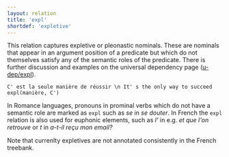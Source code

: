 ```yaml
---
layout: relation
title: 'expl'
shortdef: 'expletive'
---
```


This relation captures expletive or pleonastic nominals. These are nominals that appear in an argument position of a predicate but which do not themselves satisfy any of the semantic roles of the predicate. There is further discussion and examples on the universal dependency page ([u-dep/expl]()).

~~~ sdparse
C' est la seule manière de réussir \n It' s the only way to succeed
expl(manière, C')
~~~

In Romance languages, pronouns in prominal verbs which do not have a semantic role are marked as `expl` such as _se_ in _se douter_. In French the `expl` relation is also used for euphonic elements, such as _l'_ in e.g. _et que l'on retrouve_ or _t_ in _a-t-il reçu mon email?_

Note that currenlty expletives are not annotated consistently in the French treebank.
